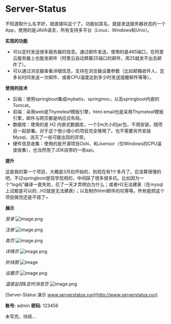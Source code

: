 # Server-Status
不知道取什么名字好，就直接叫这个了。功能如其名，就是发送服务器状态的一个App，使用的是JAVA语言，所有支持多平台（Linux、Windows和Unix）。

**实现的功能**
- 可以定时发送很多服务器的信息。通过邮件发送，使用的是465端口，在阿里云服务器上也能发邮件（阿里云自动屏蔽25端口的邮件，用25就发不出去邮件了）。
- 可以通过浏览器查看详细信息，支持在浏览器设置参数（比如邮箱收件人、定多长时间发送一次邮件、或者CPU温度达到多少时发送提醒邮件等等）。

**使用的技术**
- 后端：使用springboot集成mybatis、springmvc，以及springboot内嵌的Tomcat。
- 前端：采用web是Thymeleaf模板引擎，html email也是采用Thymeleaf模板引擎，邮件与网页都是响应式布局。
- 数据库：使用的是 H2 内嵌式数据库，一个2m大小的jar包，不用安装，随项目一起部署。对于这个很小很小的项目完全够用了。也不需要另外安装Mysql，消灭了一些可能出现的异常。
- 硬件信息收集：使用的是开源项目Oshi、和Jsensor（仅Windows的CPU温度收集），也当然用了JDK自带的一些api。

**提升**

这是我的第一个项目，大概是3月初开始的，到现在有1个多月了。应该算很慢的吧，不过springboot是现学现用的，中间踩了很多很多坑。比如因为一个“log4j”编译一直失败，花了一天才弄明白为什么；或者H2无法建表（在mysql上试都是可以的...H2就是无法建表）；以及制作html邮件的坑等等。所有能把这个项目做完还是不错了~

**展示**

*登录*
![image.png](http://www.xieetian.cn/upload/2020/4/image-947a3c41d76e46bfa649fcd26b5de693.png)

*注册*
![image.png](http://www.xieetian.cn/upload/2020/4/image-63ea94ef05d645418ce75170691b36d9.png)

*首页*
![image.png](http://www.xieetian.cn/upload/2020/4/image-a12c8b4010a847e9a3928f0da39007b8.png)

*详情页*
![image.png](http://www.xieetian.cn/upload/2020/4/image-f7d37d9979884ec1851b78c0b0dc75e7.png)

*折线图*
![image](http://www.xieetian.cn/upload/2020/4/image-26685c22440f41c6b4cf074663e77966.png)

*设置页*
![image.png](http://www.xieetian.cn/upload/2020/4/image-a11c1d8811b741a0ae07f0085d635278.png)

*温度监控&定时消息页*
![image.png](http://www.xieetian.cn/upload/2020/4/image-0992a669a187489487579522ffde6ccf.png)

[Server-Status 演示 www.serverstatus.run](http://www.serverstatus.run)

**账号:**   admin
**密码:**  123456

未写完，待续...
